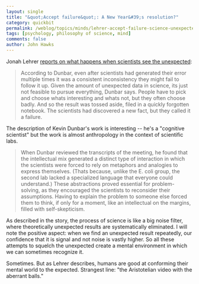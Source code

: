 ```yaml
---
layout: single 
title: "&quot;Accept failure&quot;: A New Year&#39;s resolution?" 
category: quickbit
permalink: /weblog/topics/minds/lehrer-accept-failure-science-unexpected-2009.html
tags: [psychology, philosophy of science, mind] 
comments: false 
author: John Hawks 
---
```


Jonah Lehrer <a href="http://www.wired.com/magazine/2009/12/fail_accept_defeat/all/1">reports on what happens when scientists see the unexpected</a>:

<blockquote>According to Dunbar, even after scientists had generated their error multiple times  it was a consistent inconsistency  they might fail to follow it up. Given the amount of unexpected data in science, its just not feasible to pursue everything, Dunbar says. People have to pick and choose whats interesting and whats not, but they often choose badly. And so the result was tossed aside, filed in a quickly forgotten notebook. The scientists had discovered a new fact, but they called it a failure.</blockquote>

The description of Kevin Dunbar's work is interesting -- he's a "cognitive scientist" but the work is almost anthropology in the context of scientific labs.

<blockquote>When Dunbar reviewed the transcripts of the meeting, he found that the intellectual mix generated a distinct type of interaction in which the scientists were forced to rely on metaphors and analogies to express themselves. (Thats because, unlike the E. coli group, the second lab lacked a specialized language that everyone could understand.) These abstractions proved essential for problem-solving, as they encouraged the scientists to reconsider their assumptions. Having to explain the problem to someone else forced them to think, if only for a moment, like an intellectual on the margins, filled with self-skepticism.</blockquote>

As described in the story, the process of science is like a big noise filter, where theoretically unexpected results are systematically eliminated. I will note the positive aspect: when we find an unexpected result repeatedly, our confidence that it is signal and not noise is vastly higher. So all these attempts to squelch the unexpected create a mental environment in which we can sometimes recognize it. 

Sometimes. But as Lehrer describes, humans are good at conforming their mental world to the expected. Strangest line: "the Aristotelian video with the aberrant balls." 

